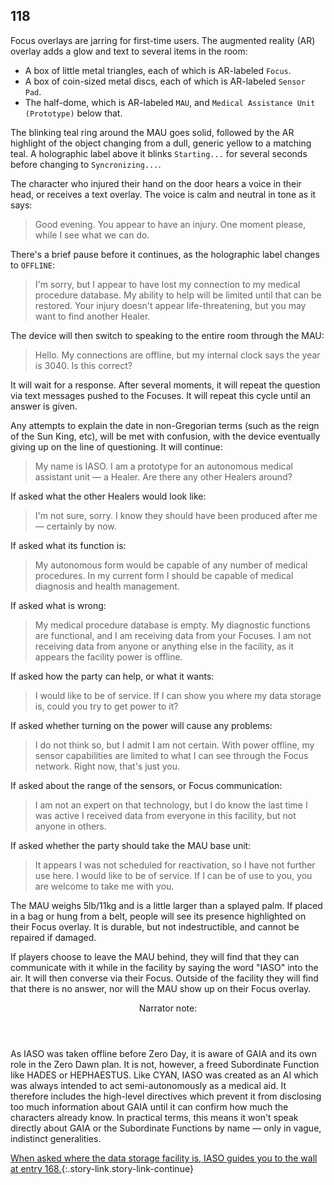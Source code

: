 ## 118

Focus overlays are jarring for first-time users.
The augmented reality (AR) overlay adds a glow and text to several items in the room:

* A box of little metal triangles, each of which is AR-labeled `Focus`.
* A box of coin-sized metal discs, each of which is AR-labeled `Sensor Pad`.
* The half-dome, which is AR-labeled `MAU`, and `Medical Assistance Unit (Prototype)` below that.

The blinking teal ring around the MAU goes solid, followed by the AR highlight of the object changing from a dull, generic yellow to a matching teal.
A holographic label above it blinks `Starting...` for several seconds before changing to `Syncronizing...`.

The character who injured their hand on the door hears a voice in their head, or receives a text overlay.
The voice is calm and neutral in tone as it says:

> Good evening.
> You appear to have an injury.
> One moment please, while I see what we can do.

There's a brief pause before it continues, as the holographic label changes to `OFFLINE`:

> I'm sorry, but I appear to have lost my connection to my medical procedure database.
> My ability to help will be limited until that can be restored.
> Your injury doesn't appear life-threatening, but you may want to find another Healer.

The device will then switch to speaking to the entire room through the MAU:

> Hello.
> My connections are offline, but my internal clock says the year is 3040.
> Is this correct?

It will wait for a response.
After several moments, it will repeat the question via text messages pushed to the Focuses.
It will repeat this cycle until an answer is given.

Any attempts to explain the date in non-Gregorian terms (such as the reign of the Sun King, etc), will be met with confusion, with the device eventually giving up on the line of questioning.
It will continue:

> My name is IASO.
> I am a prototype for an autonomous medical assistant unit — a Healer.
> Are there any other Healers around?

If asked what the other Healers would look like:

> I'm not sure, sorry.
> I know they should have been produced after me — certainly by now.

If asked what its function is:

> My autonomous form would be capable of any number of medical procedures.
> In my current form I should be capable of medical diagnosis and health management.

If asked what is wrong:

> My medical procedure database is empty.
> My diagnostic functions are functional, and I am receiving data from your Focuses.
> I am not receiving data from anyone or anything else in the facility, as it appears the facility power is offline.

If asked how the party can help, or what it wants:

> I would like to be of service.
> If I can show you where my data storage is, could you try to get power to it?

If asked whether turning on the power will cause any problems:

> I do not think so, but I admit I am not certain.
> With power offline, my sensor capabilities are limited to what I can see through the Focus network.
> Right now, that's just you.

If asked about the range of the sensors, or Focus communication:

> I am not an expert on that technology, but I do know the last time I was active I received data from everyone in this facility, but not anyone in others.

If asked whether the party should take the MAU base unit:

> It appears I was not scheduled for reactivation, so I have not further use here.
> I would like to be of service.
> If I can be of use to you, you are welcome to take me with you.

The MAU weighs 5lb/11kg and is a little larger than a splayed palm.
If placed in a bag or hung from a belt, people will see its presence highlighted on their Focus overlay.
It is durable, but not indestructible, and cannot be repaired if damaged.

If players choose to leave the MAU behind, they will find that they can communicate with it while in the facility by saying the word "IASO" into the air.
It will then converse via their Focus.
Outside of the facility they will find that there is no answer, nor will the MAU show up on their Focus overlay.

<aside class="narrator-note">
<header>Narrator note:</header>
As IASO was taken offline before Zero Day, it is aware of GAIA and its own role in the Zero Dawn plan.
It is not, however, a freed Subordinate Function like HADES or HEPHAESTUS.
Like CYAN, IASO was created as an AI which was always intended to act semi-autonomously as a medical aid.
It therefore includes the high-level directives which prevent it from disclosing too much information about GAIA until it can confirm how much the characters already know.
In practical terms, this means it won't speak directly about GAIA or the Subordinate Functions by name — only in vague, indistinct generalities.
</aside>

[When asked where the data storage facility is, IASO guides you to the wall at entry 168.](168-power-wall.md){:.story-link.story-link-continue}
